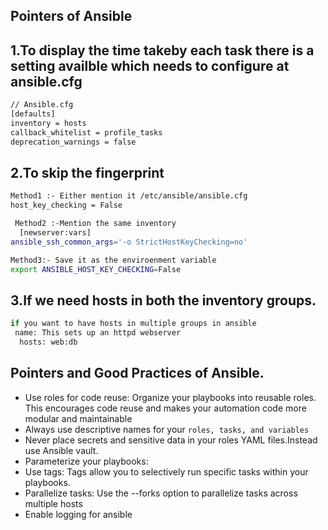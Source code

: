 ## Pointers of Ansible 


## 1.To display the time takeby each task there is a setting availble which needs to configure at ansible.cfg 
```bash
// Ansible.cfg
[defaults]
inventory = hosts
callback_whitelist = profile_tasks
deprecation_warnings = false
```
## 2.To skip the fingerprint 
 ```bash
 Method1 :- Either mention it /etc/ansible/ansible.cfg
 host_key_checking = False
 ```
```bash
 Method2 :-Mention the same inventory
  [newserver:vars]
ansible_ssh_common_args='-o StrictHostKeyChecking=no'
```
```bash
Method3:- Save it as the enviroenment variable
export ANSIBLE_HOST_KEY_CHECKING=False
```

## 3.If we need hosts in both the inventory groups.
```bash
if you want to have hosts in multiple groups in ansible 
 name: This sets up an httpd webserver
  hosts: web:db
```

## Pointers and Good Practices of Ansible.
- Use roles for code reuse: Organize your playbooks into reusable roles.
This encourages code reuse and makes your automation code more modular and maintainable
- Always use descriptive names for your ```roles, tasks, and variables```
- Never place secrets and sensitive data in your roles YAML files.Instead use Ansible vault.
- Parameterize your playbooks:
- Use tags: Tags allow you to selectively run specific tasks within your playbooks.
- Parallelize tasks: Use the --forks option to parallelize tasks across multiple hosts
- Enable logging for ansible




